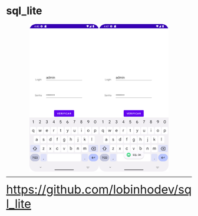 # sql_lite

<div style="display:flex; justify-content:center">
<img src="./assets/imagem_1.png" height="400"/>
<img src="./assets/imagem_2.png" height="400"/>
</div>

---

<a href="https://github.com/lobinhodev/sql_lite" style="font-size:2rem">
https://github.com/lobinhodev/sql_lite
</a>
